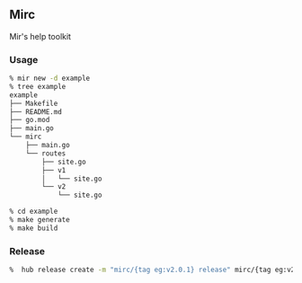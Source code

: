 ## Mirc
Mir's help toolkit

### Usage
```bash
% mir new -d example
% tree example
example
├── Makefile
├── README.md
├── go.mod
├── main.go
└── mirc
    ├── main.go
    └── routes
        ├── site.go
        ├── v1
        │   └── site.go
        └── v2
            └── site.go

% cd example
% make generate
% make build
```

### Release
```bash
%  hub release create -m "mirc/{tag eg:v2.0.1} release" mirc/{tag eg:v2.0.1}
```

